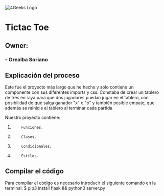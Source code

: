 ![4Geeks Logo](https://4geeksacademy.com//images/4geeks-logo.png)
# Tictac Toe
## Owner:
###     - Orealba Soriano

## Explicación del proceso 

Este fue el proyecto más largo que he hecho y sólo contiene un componente con sus diferentes imports y css. Constaba de crear un tablero de tres en raya para que dos jugadores puedan jugar en el tablero, con posibilidad de que salga ganador "x" o "o" y también posible empate, que además se reinicie el tablero al terminar cada partida.

Nuestro proyecto contiene:

1.         Funciones.
2.         Clases.
3.         Condicionales.
4.         Estilos.

## Compilar el código
Para compilar el código es necesario introducir el siguiente comando en la terminal:
$ pip3 install flask && python3 server.py
